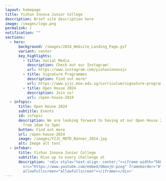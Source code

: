 ```yaml
---
layout: homepage
title: Yishun Innova Junior College
description: Brief site description here
image: /images/logo.png
permalink: /
notification: ""
sections:
  - hero:
      background: /images/2024_Website_Landing_Page.gif
      variant: center
      key_highlights:
        - title: Social Media
          description: Check out our Instagram!
          url: https://www.instagram.com/yishuninnovajc
        - title: Signature Programmes
          description: Find out more!
          url: https://www.yijc.moe.edu.sg/curriculum/signature-programmes/
        - title: Open House 2024
          description: Join us!
          url: /open-house-2024
  - infopic:
      title: Open House 2024
      subtitle: Events
      id: infopic
      description: We are looking forward to having at our Open House 2024 on 12 Jan,
        from 10am to 5pm!
      button: Find out more
      url: /open-house-2024
      image: /images/YIJC_MOTD_Banner_2024.jpg
      alt: Image alt text
  - infobar:
      title: Yishun Innova Junior College
      subtitle: Rise up to every challenge at
      description: '<div style="text-align: center;"><iframe width="560" height="315"
        src="https://www.youtube.com/embed/GNoojU-pzeg" frameborder="0"
        allowfullscreen="allowfullscreen"></iframe></div>'
---
```

